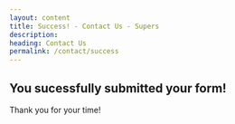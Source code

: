 ```yaml
---
layout: content
title: Success! - Contact Us - Supers
description:
heading: Contact Us
permalink: /contact/success
---
```

## You sucessfully submitted your form!

Thank you for your time!


